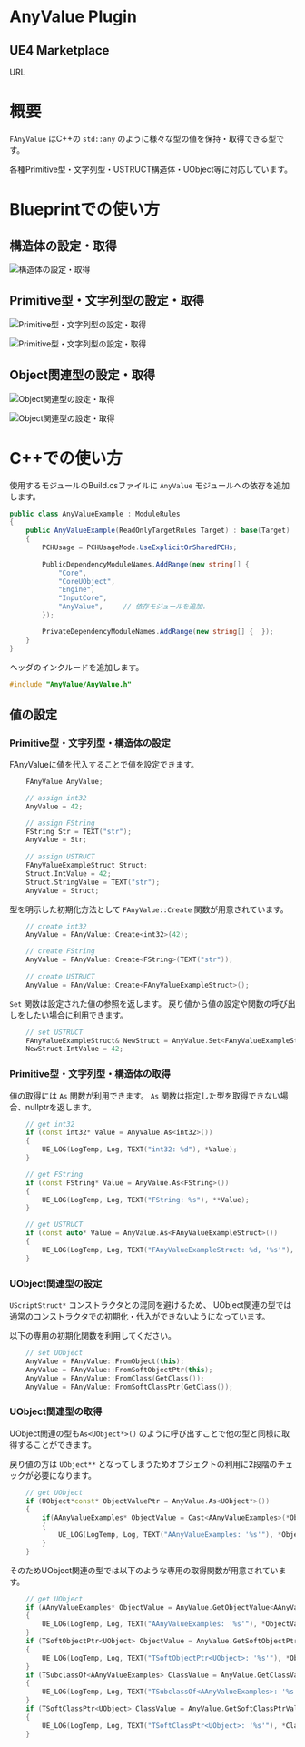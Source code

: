 # AnyValue Plugin


## UE4 Marketplace

URL

# 概要

`FAnyValue` はC++の `std::any` のように様々な型の値を保持・取得できる型です。

各種Primitive型・文字列型・USTRUCT構造体・UObject等に対応しています。


# Blueprintでの使い方

## 構造体の設定・取得

![構造体の設定・取得](./img/bp5_1.png)

## Primitive型・文字列型の設定・取得

![Primitive型・文字列型の設定・取得](./img/bp5_2.png)

![Primitive型・文字列型の設定・取得](./img/bp5_3.png)

## Object関連型の設定・取得

![Object関連型の設定・取得](./img/bp5_4.png)

![Object関連型の設定・取得](./img/bp5_5.png)

# C++での使い方

使用するモジュールのBuild.csファイルに `AnyValue` モジュールへの依存を追加します。

```cs
public class AnyValueExample : ModuleRules
{
	public AnyValueExample(ReadOnlyTargetRules Target) : base(Target)
	{
		PCHUsage = PCHUsageMode.UseExplicitOrSharedPCHs;
	
		PublicDependencyModuleNames.AddRange(new string[] {
			"Core",
			"CoreUObject",
			"Engine",
			"InputCore",
			"AnyValue",		// 依存モジュールを追加.
		});

		PrivateDependencyModuleNames.AddRange(new string[] {  });
	}
}
```

ヘッダのインクルードを追加します。

```cpp
#include "AnyValue/AnyValue.h"
```

## 値の設定

### Primitive型・文字列型・構造体の設定

FAnyValueに値を代入することで値を設定できます。

```cpp
    FAnyValue AnyValue;

    // assign int32
    AnyValue = 42;

    // assign FString
    FString Str = TEXT("str");
    AnyValue = Str;
    
    // assign USTRUCT
    FAnyValueExampleStruct Struct;
    Struct.IntValue = 42;
    Struct.StringValue = TEXT("str");
    AnyValue = Struct;
```

型を明示した初期化方法として `FAnyValue::Create` 関数が用意されています。

```cpp
    // create int32
    AnyValue = FAnyValue::Create<int32>(42);

    // create FString
    AnyValue = FAnyValue::Create<FString>(TEXT("str"));
    
    // create USTRUCT
    AnyValue = FAnyValue::Create<FAnyValueExampleStruct>();
```

`Set` 関数は設定された値の参照を返します。
戻り値から値の設定や関数の呼び出しをしたい場合に利用できます。

```cpp
    // set USTRUCT
    FAnyValueExampleStruct& NewStruct = AnyValue.Set<FAnyValueExampleStruct>();
    NewStruct.IntValue = 42;
```

### Primitive型・文字列型・構造体の取得

値の取得には `As` 関数が利用できます。
`As` 関数は指定した型を取得できない場合、nullptrを返します。

```cpp
    // get int32
    if (const int32* Value = AnyValue.As<int32>())
    {
        UE_LOG(LogTemp, Log, TEXT("int32: %d"), *Value);
    }

    // get FString
    if (const FString* Value = AnyValue.As<FString>())
    {
        UE_LOG(LogTemp, Log, TEXT("FString: %s"), **Value);
    }

    // get USTRUCT
    if (const auto* Value = AnyValue.As<FAnyValueExampleStruct>())
    {
        UE_LOG(LogTemp, Log, TEXT("FAnyValueExampleStruct: %d, '%s'"), Value->IntValue, *Value->StringValue);
    }
```

### UObject関連型の設定

`UScriptStruct*` コンストラクタとの混同を避けるため、 UObject関連の型では通常のコンストラクタでの初期化・代入ができないようになっています。

以下の専用の初期化関数を利用してください。

```cpp
    // set UObject
    AnyValue = FAnyValue::FromObject(this);
    AnyValue = FAnyValue::FromSoftObjectPtr(this);
    AnyValue = FAnyValue::FromClass(GetClass());
    AnyValue = FAnyValue::FromSoftClassPtr(GetClass());
```

### UObject関連型の取得

UObject関連の型も`As<UObject*>()` のように呼び出すことで他の型と同様に取得することができます。

戻り値の方は `UObject**` となってしまうためオブジェクトの利用に2段階のチェックが必要になります。

```cpp
	// get UObject
    if (UObject*const* ObjectValuePtr = AnyValue.As<UObject*>())
    {
        if(AAnyValueExamples* ObjectValue = Cast<AAnyValueExamples>(*ObjectValuePtr))
        {
            UE_LOG(LogTemp, Log, TEXT("AAnyValueExamples: '%s'"), *ObjectValue->GetName());
        }
    }
```

そのためUObject関連の型では以下のような専用の取得関数が用意されています。

```cpp
    // get UObject
    if (AAnyValueExamples* ObjectValue = AnyValue.GetObjectValue<AAnyValueExamples>())
    {
        UE_LOG(LogTemp, Log, TEXT("AAnyValueExamples: '%s'"), *ObjectValue->GetName());
    }
    if (TSoftObjectPtr<UObject> ObjectValue = AnyValue.GetSoftObjectPtrValue())
    {
        UE_LOG(LogTemp, Log, TEXT("TSoftObjectPtr<UObject>: '%s'"), *ObjectValue.ToString());
    }
    if (TSubclassOf<AAnyValueExamples> ClassValue = AnyValue.GetClassValue<AAnyValueExamples>())
    {
        UE_LOG(LogTemp, Log, TEXT("TSubclassOf<AAnyValueExamples>: '%s'"), *ClassValue->GetName());
    }
    if (TSoftClassPtr<UObject> ClassValue = AnyValue.GetSoftClassPtrValue())
    {
        UE_LOG(LogTemp, Log, TEXT("TSoftClassPtr<UObject>: '%s'"), *ClassValue.ToString());
    }
```

